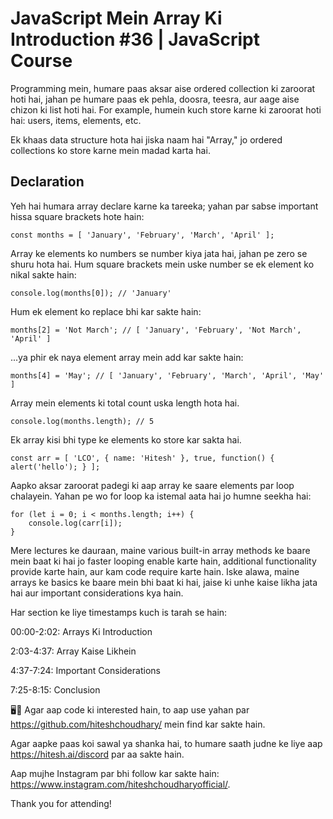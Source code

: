 # JavaScript Mein Array Ki Introduction #36 | JavaScript Course

Programming mein, humare paas aksar aise ordered collection ki zaroorat hoti hai, jahan pe humare paas ek pehla, doosra, teesra, aur aage aise chizon ki list hoti hai. For example, humein kuch store karne ki zaroorat hoti hai: users, items, elements, etc.

Ek khaas data structure hota hai jiska naam hai "Array," jo ordered collections ko store karne mein madad karta hai.

## Declaration
Yeh hai humara array declare karne ka tareeka; yahan par sabse important hissa square brackets hote hain:

```const months = [ 'January', 'February', 'March', 'April' ];```

Array ke elements ko numbers se number kiya jata hai, jahan pe zero se shuru hota hai.
Hum square brackets mein uske number se ek element ko nikal sakte hain:

```console.log(months[0]); // 'January'```

Hum ek element ko replace bhi kar sakte hain:

```months[2] = 'Not March'; // [ 'January', 'February', 'Not March', 'April' ]```

...ya phir ek naya element array mein add kar sakte hain:

```months[4] = 'May'; // [ 'January', 'February', 'March', 'April', 'May' ]```

Array mein elements ki total count uska length hota hai.

```console.log(months.length); // 5```

Ek array kisi bhi type ke elements ko store kar sakta hai.

```const arr = [ 'LCO', { name: 'Hitesh' }, true, function() { alert('hello'); } ];```

Aapko aksar zaroorat padegi ki aap array ke saare elements par loop chalayein. Yahan pe wo for loop ka istemal aata hai jo humne seekha hai:

```
for (let i = 0; i < months.length; i++) {
	console.log(carr[i]);
}
```

Mere lectures ke dauraan, maine various built-in array methods ke baare mein baat ki hai jo faster looping enable karte hain, additional functionality provide karte hain, aur kam code require karte hain. Iske alawa, maine arrays ke basics ke baare mein bhi baat ki hai, jaise ki unhe kaise likha jata hai aur important considerations kya hain.

Har section ke liye timestamps kuch is tarah se hain:

00:00-2:02: Arrays Ki Introduction

2:03-4:37: Array Kaise Likhein

4:37-7:24: Important Considerations

7:25-8:15: Conclusion

🖥️🧾 Agar aap code ki interested hain, to aap use yahan par https://github.com/hiteshchoudhary/ mein find kar sakte hain. 

Agar aapke paas koi sawal ya shanka hai, to humare saath judne ke liye aap https://hitesh.ai/discord par aa sakte hain.

Aap mujhe Instagram par bhi follow kar sakte hain: https://www.instagram.com/hiteshchoudharyofficial/.

Thank you for attending!
